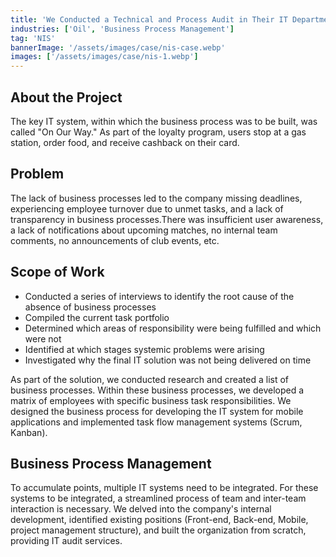 ```yaml
---
title: 'We Conducted a Technical and Process Audit in Their IT Department'
industries: ['Oil', 'Business Process Management']
tag: 'NIS'
bannerImage: '/assets/images/case/nis-case.webp'
images: ['/assets/images/case/nis-1.webp']
---
```


## About the Project

The key IT system, within which the business process was to be built, was called "On Our Way." As part of the loyalty program, users stop at a gas station, order food, and receive cashback on their card.

## Problem

The lack of business processes led to the company missing deadlines, experiencing employee turnover due to unmet tasks, and a lack of transparency in business processes.There was insufficient user awareness, a lack of notifications about upcoming matches, no internal team comments, no announcements of club events, etc.

## Scope of Work

- Conducted a series of interviews to identify the root cause of the absence of business processes
- Compiled the current task portfolio
- Determined which areas of responsibility were being fulfilled and which were not
- Identified at which stages systemic problems were arising
- Investigated why the final IT solution was not being delivered on time

As part of the solution, we conducted research and created a list of business processes. Within these business processes, we developed a matrix of employees with specific business task responsibilities. We designed the business process for developing the IT system for mobile applications and implemented task flow management systems (Scrum, Kanban).

## Business Process Management

To accumulate points, multiple IT systems need to be integrated. For these systems to be integrated, a streamlined process of team and inter-team interaction is necessary. We delved into the company's internal development, identified existing positions (Front-end, Back-end, Mobile, project management structure), and built the organization from scratch, providing IT audit services.
